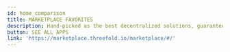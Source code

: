 ```yaml
---
id: home_comparison
title: MARKETPLACE FAVORITES
description: Hand-picked as the best decentralized solutions, guaranteeing efficiency and security in one package.
button: SEE ALL APPS
link: 'https://marketplace.threefold.io/marketplace/#/'
---
```

